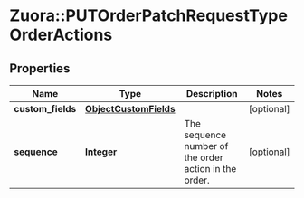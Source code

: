 # Zuora::PUTOrderPatchRequestTypeOrderActions

## Properties
Name | Type | Description | Notes
------------ | ------------- | ------------- | -------------
**custom_fields** | [**ObjectCustomFields**](ObjectCustomFields.md) |  | [optional] 
**sequence** | **Integer** | The sequence number of the order action in the order. | [optional] 



